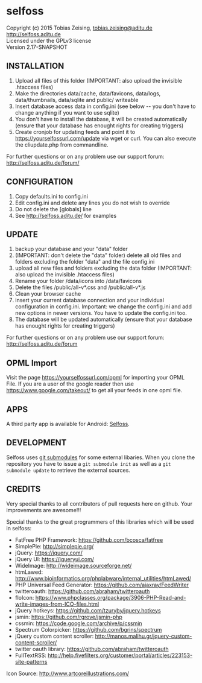 selfoss
=======

Copyright (c) 2015 Tobias Zeising, tobias.zeising@aditu.de  
http://selfoss.aditu.de  
Licensed under the GPLv3 license  
Version 2.17-SNAPSHOT


INSTALLATION
------------

1. Upload all files of this folder (IMPORTANT: also upload the invisible .htaccess files)
2. Make the directories data/cache, data/favicons, data/logs, data/thumbnails, data/sqlite and public/ writeable
3. Insert database access data in config.ini (see below -- you don't have to change anything if you want to use sqlite)
3. You don't have to install the database, it will be created automatically (ensure that your database has enought rights for creating triggers)
4. Create cronjob for updating feeds and point it to https://yourselfossurl.com/update via wget or curl. You can also execute the cliupdate.php from commandline.

For further questions or on any problem use our support forum: http://selfoss.aditu.de/forum/

CONFIGURATION
-------------

1. Copy defaults.ini to config.ini
2. Edit config.ini and delete any lines you do not wish to override
3. Do not delete the [globals] line
4. See http://selfoss.aditu.de/ for examples


UPDATE
------

1. backup your database and your "data" folder
2. (IMPORTANT: don't delete the "data" folder) delete all old files and folders excluding the folder "data" and the file config.ini
3. upload all new files and folders excluding the data folder (IMPORTANT: also upload the invisible .htaccess files)
4. Rename your folder /data/icons into /data/favicons
5. Delete the files /public/all-v*.css and /public/all-v*.js
6. Clean your browser cache
7. insert your current database connection and your individual configuration in config.ini. Important: we change the config.ini and add new options in newer versions. You have to update the config.ini too.
8. The database will be updated automatically (ensure that your database has enought rights for creating triggers)

For further questions or on any problem use our support forum: http://selfoss.aditu.de/forum


OPML Import
-----------

Visit the page https://yourselfossurl.com/opml for importing your OPML File. If you are a user of the google reader then use https://www.google.com/takeout/ to get all your feeds in one opml file.


APPS
----

A third party app is available for Android: [Selfoss](https://play.google.com/store/apps/details?id=fr.ydelouis.selfoss).


DEVELOPMENT
-----------

Selfoss uses [git submodules](https://www.git-scm.com/book/en/v2/Git-Tools-Submodules) for some external libaries. When you clone the repository you have to issue a `git submodule init` as well as a `git submodule update` to retrieve the external sources.

CREDITS
-------

Very special thanks to all contributors of pull requests here on github. Your improvements are awesome!!!

Special thanks to the great programmers of this libraries which will be used in selfoss:

* FatFree PHP Framework: https://github.com/bcosca/fatfree
* SimplePie: http://simplepie.org/
* jQuery: https://jquery.com/
* jQuery UI: https://jqueryui.com/
* WideImage: http://wideimage.sourceforge.net/
* htmLawed: http://www.bioinformatics.org/phplabware/internal_utilities/htmLawed/
* PHP Universal Feed Generator: https://github.com/ajaxray/FeedWriter
* twitteroauth: https://github.com/abraham/twitteroauth
* floIcon: https://www.phpclasses.org/package/3906-PHP-Read-and-write-images-from-ICO-files.html
* jQuery hotkeys: https://github.com/tzuryby/jquery.hotkeys
* jsmin: https://github.com/rgrove/jsmin-php
* cssmin: https://code.google.com/archive/p/cssmin
* Spectrum Colorpicker: https://github.com/bgrins/spectrum
* jQuery custom content scroller: http://manos.malihu.gr/jquery-custom-content-scroller/
* twitter oauth library: https://github.com/abraham/twitteroauth
* FullTextRSS: http://help.fivefilters.org/customer/portal/articles/223153-site-patterns

Icon Source: http://www.artcoreillustrations.com/
